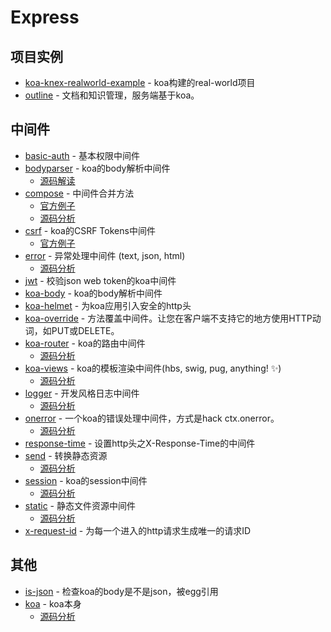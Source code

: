 # Express

## 项目实例

- [koa-knex-realworld-example](https://github.com/gothinkster/koa-knex-realworld-example) - koa构建的real-world项目
- [outline](https://github.com/outline/outline) - 文档和知识管理，服务端基于koa。

## 中间件

- [basic-auth](https://github.com/koajs/basic-auth) - 基本权限中间件
- [bodyparser](https://github.com/koajs/bodyparser) - koa的body解析中间件
    - [源码解读](https://github.com/FunnyLiu/bodyparser/tree/readsource)
- [compose](https://github.com/koajs/compose) - 中间件合并方法
    - [官方例子](https://github.com/koajs/examples/blob/master/compose/app.js#L15)
    - [源码分析](https://github.com/FunnyLiu/compose/tree/readsource)
- [csrf](https://github.com/koajs/csrf) - koa的CSRF Tokens中间件
    - [官方例子](https://github.com/koajs/examples/blob/master/csrf/app.js#L4)
- [error](https://github.com/koajs/error) - 异常处理中间件 (text, json, html)
    - [源码分析](https://github.com/FunnyLiu/error/tree/readsource)
- [jwt](https://github.com/koajs/jwt) - 校验json web token的koa中间件
- [koa-body](https://github.com/dlau/koa-body) - koa的body解析中间件
- [koa-helmet](https://github.com/venables/koa-helmet) - 为koa应用引入安全的http头
- [koa-override](https://github.com/node-modules/koa-override) - 方法覆盖中间件。让您在客户端不支持它的地方使用HTTP动词，如PUT或DELETE。
- [koa-router](https://github.com/ZijianHe/koa-router) - koa的路由中间件
    - [源码分析](https://github.com/FunnyLiu/koa-router/tree/readsource)
- [koa-views](https://github.com/queckezz/koa-views) - koa的模板渲染中间件(hbs, swig, pug, anything! <g-emoji class="g-emoji" alias="sparkles" fallback-src="https://github.githubassets.com/images/icons/emoji/unicode/2728.png">✨</g-emoji>)
    - [源码分析](https://github.com/FunnyLiu/koa-views/tree/readsource)
- [logger](https://github.com/koajs/logger) - 开发风格日志中间件
    - [源码分析](https://github.com/FunnyLiu/logger/tree/readsource)
- [onerror](https://github.com/koajs/onerror) - 一个koa的错误处理中间件，方式是hack ctx.onerror。
    - [源码分析](https://github.com/FunnyLiu/onerror/tree/readsource)
- [response-time](https://github.com/koajs/response-time) - 设置http头之X-Response-Time的中间件
- [send](https://github.com/koajs/send) - 转换静态资源
    - [源码分析](https://github.com/FunnyLiu/send/tree/readsource)
- [session](https://github.com/koajs/session) - koa的session中间件
    - [源码分析](https://github.com/FunnyLiu/session/tree/readsource)
- [static](https://github.com/koajs/static) - 静态文件资源中间件
    - [源码分析](https://github.com/FunnyLiu/static/tree/readsource)
- [x-request-id](https://github.com/koa-modules/x-request-id) - 为每一个进入的http请求生成唯一的请求ID


## 其他
- [is-json](https://github.com/koajs/is-json) - 检查koa的body是不是json，被egg引用
- [koa](https://github.com/koajs/koa) - koa本身
    - [源码分析](https://github.com/FunnyLiu/koa/tree/readsource)

